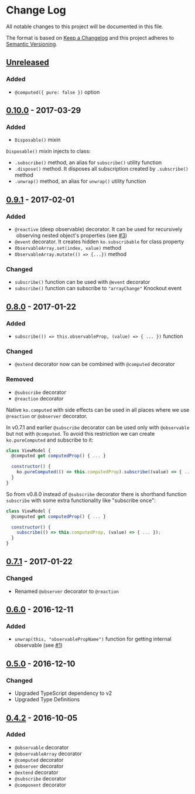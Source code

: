# Change Log
All notable changes to this project will be documented in this file.

The format is based on [Keep a Changelog](http://keepachangelog.com/)
and this project adheres to [Semantic Versioning](http://semver.org/).

## [Unreleased]
### Added
- `@computed({ pure: false })` option

## [0.10.0] - 2017-03-29
### Added
- `Disposable()` mixin

`Disposable()` mixin injects to class:
- `.subscribe()` method, an alias for `subscribe()` utility function
- `.dispose()` method. It disposes all subscription created by `.subscribe()` method
- `.unwrap()` method, an alias for `unwrap()` utility function

## [0.9.1] - 2017-02-01
### Added
- `@reactive` (deep observable) decorator. It can be used for recursively
  observing nested object's properties (see [#3](//github.com/gnaeus/knockout-decorators/issues/3))
- `@event` decorator. It creates hidden `ko.subscribable` for class property
- `ObservableArray.set(index, value)` method
- `ObservableArray.mutate(() => {...})` method

### Changed
- `subscribe()` function can be used with `@event` decorator
- `subscribe()` function can subscribe to `"arrayChange"` Knockout event

## [0.8.0] - 2017-01-22
### Added
- `subscribe(() => this.observableProp, (value) => { ... })` function

### Changed
- `@extend` decorator now can be combined with `@computed` decorator

### Removed
- `@subscribe` decorator
- `@reaction` decorator

Native `ko.computed` with side effects can be used in all places where we use
`@reaction` or `@observer` decorator.

In v0.7.1 and earlier `@subscribe` decorator can be used only with `@observable` 
but not with `@computed`. To avoid this restriction we can create `ko.pureComputed`
and subscribe to it:
```js
class ViewModel {
  @computed get computedProp() { ... }

  constructor() {
    ko.pureComputed(() => this.computedProp).subscribe((value) => { ... });
  }
}
```

So from v0.8.0 instead of `@subscribe` decorator there is shorthand function `subscribe`
with some extra functionality like "subscribe once":
```js
class ViewModel {
  @computed get computedProp() { ... }

  constructor() {
    subscribe(() => this.computedProp, (value) => { ... });
  }
}
```

## [0.7.1] - 2017-01-22
### Changed
- Renamed `@observer` decorator to `@reaction`

## [0.6.0] - 2016-12-11
### Added
- `unwrap(this, "observablePropName")` function for getting internal observable (see [#1](//github.com/gnaeus/knockout-decorators/issues/1))

## [0.5.0] - 2016-12-10
### Changed
- Upgraded TypeScript dependency to v2
- Upgraded Type Definitions

## [0.4.2] - 2016-10-05
### Added
- `@observable` decorator
- `@observableArray` decorator
- `@computed` decorator
- `@observer` decorator
- `@extend` decorator
- `@subscribe` decorator
- `@component` decorator

[Unreleased]: https://github.com/gnaeus/knockout-decorators/compare/0.10.0...HEAD
[0.10.0]: https://github.com/gnaeus/knockout-decorators/compare/0.9.1...0.10.0
[0.9.1]: https://github.com/gnaeus/knockout-decorators/compare/0.8.0...0.9.1
[0.8.0]: https://github.com/gnaeus/knockout-decorators/compare/0.7.1...0.8.0
[0.7.1]: https://github.com/gnaeus/knockout-decorators/compare/0.6.0...0.7.1
[0.6.0]: https://github.com/gnaeus/knockout-decorators/compare/0.5.0...0.6.0
[0.5.0]: https://github.com/gnaeus/knockout-decorators/compare/0.4.2...0.5.0
[0.4.2]: https://github.com/gnaeus/knockout-decorators/tree/0.4.2
